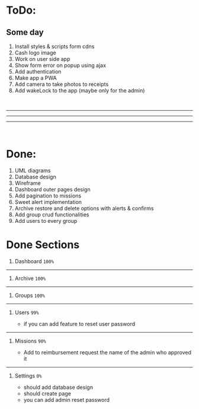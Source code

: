 # ToDo:

## Some day

1.  Install styles & scripts form cdns
1.  Cash logo image
1.  Work on user side app
1.  Show form error on popup using ajax
1.  Add authentication
1.  Make app a PWA
1.  Add camera to take photos to receipts
1.  Add wakeLock to the app (maybe only for the admin)

<br><hr><hr><hr><br>

# Done:

1. UML diagrams
1. Database design
1. Wireframe
1. Dashboard outer pages design
1. Add pagination to missions
1. Sweet alert implementation
1. Archive restore and delete options with alerts & confirms
1. Add group crud functionalities
1. Add users to every group

# Done Sections

1. Dashboard `100%`

<hr>

1.  Archive `100%`

<hr>

1.  Groups `100%`

<hr>

1.  Users `99%`

    -   if you can add feature to reset user password

<hr>

1.  Missions `90%`

    -   Add to reimbursement request the name of the admin who approved it

<hr>

1.  Settings `0%`

    -   should add database design
    -   should create page
    -   you can add admin reset password
